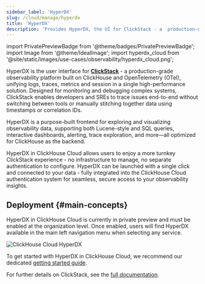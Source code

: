 ```yaml
---
sidebar_label: 'HyperDX'
slug: /cloud/manage/hyperdx
title: 'HyperDX'
description: 'Provides HyperDX, the UI for ClickStack - a  production-grade observability platform built on ClickHouse and OpenTelemetry (OTel), unifying logs, traces, metrics, and sessions in a single high-performance scalable solution.'
---
```


import PrivatePreviewBadge from '@theme/badges/PrivatePreviewBadge';
import Image from '@theme/IdealImage';
import hyperdx_cloud from '@site/static/images/use-cases/observability/hyperdx_cloud.png';

<PrivatePreviewBadge/>

HyperDX is the user interface for [**ClickStack**](/use-cases/observability/clickstack) - a production-grade observability platform built on ClickHouse and OpenTelemetry (OTel), unifying logs, traces, metrics and session in a single high-performance solution. Designed for monitoring and debugging complex systems, ClickStack enables developers and SREs to trace issues end-to-end without switching between tools or manually stitching together data using timestamps or correlation IDs.

HyperDX is a purpose-built frontend for exploring and visualizing observability data, supporting both Lucene-style and SQL queries, interactive dashboards, alerting, trace exploration, and more—all optimized for ClickHouse as the backend.

HyperDX in ClickHouse Cloud allows users to enjoy a more turnkey ClickStack experience - no infrastructure to manage, no separate authentication to configure. 
HyperDX can be launched with a single click and connected to your data -  fully integrated into the ClickHouse Cloud authentication system for seamless, secure access to your observability insights.

## Deployment {#main-concepts}

HyperDX in ClickHouse Cloud is currently in private preview and must be enabled at the organization level. Once enabled, users will find HyperDX available in the main left navigation menu when selecting any service.

<Image img={hyperdx_cloud} alt="ClickHouse Cloud HyperDX" size="lg"/>

To get started with HyperDX in ClickHouse Cloud, we recommend our dedicated [getting started guide](/use-cases/observability/clickstack/deployment/hyperdx-clickhouse-cloud).

For further details on ClickStack, see the [full documentation](/use-cases/observability/clickstack). 
